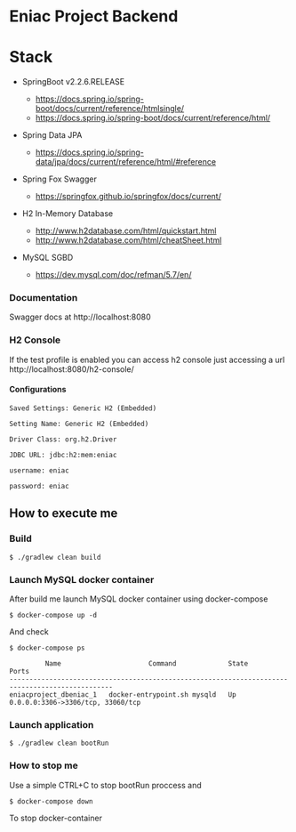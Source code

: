 # Eniac Project Backend

# Stack

* SpringBoot v2.2.6.RELEASE
    * https://docs.spring.io/spring-boot/docs/current/reference/htmlsingle/
    * https://docs.spring.io/spring-boot/docs/current/reference/html/

* Spring Data JPA
    * https://docs.spring.io/spring-data/jpa/docs/current/reference/html/#reference

* Spring Fox Swagger  
    * https://springfox.github.io/springfox/docs/current/

* H2 In-Memory Database
    * http://www.h2database.com/html/quickstart.html
    * http://www.h2database.com/html/cheatSheet.html
    
* MySQL SGBD
    * https://dev.mysql.com/doc/refman/5.7/en/

### Documentation
Swagger docs at http://localhost:8080

### H2 Console
If the test profile is enabled you can access h2 console just accessing a url 
http://localhost:8080/h2-console/

#### Configurations
```
Saved Settings: Generic H2 (Embedded)

Setting Name: Generic H2 (Embedded)

Driver Class: org.h2.Driver

JDBC URL: jdbc:h2:mem:eniac

username: eniac

password: eniac
```

## How to execute me

### Build
```
$ ./gradlew clean build
```

### Launch MySQL docker container 

After build me launch MySQL docker container using docker-compose
```
$ docker-compose up -d
```

And check 
```
$ docker-compose ps

         Name                      Command             State                 Ports              
------------------------------------------------------------------------------------------------
eniacproject_dbeniac_1   docker-entrypoint.sh mysqld   Up      0.0.0.0:3306->3306/tcp, 33060/tcp
```

### Launch application
```
$ ./gradlew clean bootRun
```

### How to stop me

Use a simple CTRL+C to stop bootRun proccess and

```
$ docker-compose down
```

To stop docker-container
